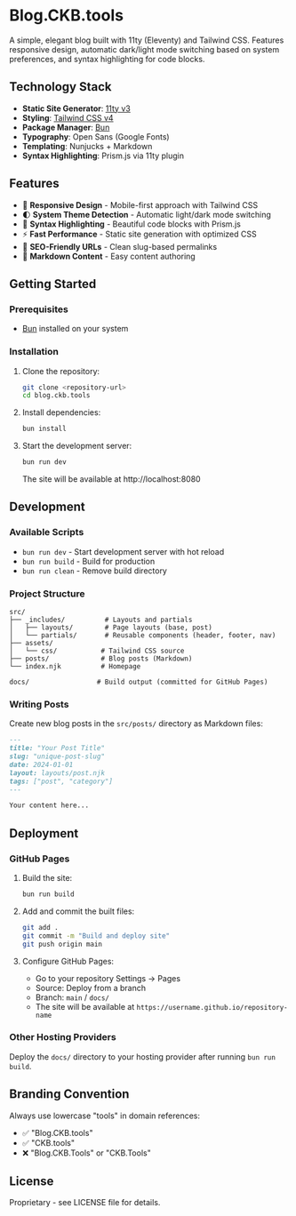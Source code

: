 # Blog.CKB.tools

A simple, elegant blog built with 11ty (Eleventy) and Tailwind CSS. Features responsive design, automatic dark/light mode switching based on system preferences, and syntax highlighting for code blocks.

## Technology Stack

- **Static Site Generator**: [11ty v3](https://www.11ty.dev/)
- **Styling**: [Tailwind CSS v4](https://tailwindcss.com/)
- **Package Manager**: [Bun](https://bun.sh/)
- **Typography**: Open Sans (Google Fonts)
- **Templating**: Nunjucks + Markdown
- **Syntax Highlighting**: Prism.js via 11ty plugin

## Features

- 📱 **Responsive Design** - Mobile-first approach with Tailwind CSS
- 🌓 **System Theme Detection** - Automatic light/dark mode switching
- 🎨 **Syntax Highlighting** - Beautiful code blocks with Prism.js
- ⚡ **Fast Performance** - Static site generation with optimized CSS
- 🔗 **SEO-Friendly URLs** - Clean slug-based permalinks
- 📝 **Markdown Content** - Easy content authoring

## Getting Started

### Prerequisites

- [Bun](https://bun.sh/) installed on your system

### Installation

1. Clone the repository:
   ```bash
   git clone <repository-url>
   cd blog.ckb.tools
   ```

2. Install dependencies:
   ```bash
   bun install
   ```

3. Start the development server:
   ```bash
   bun run dev
   ```

   The site will be available at http://localhost:8080

## Development

### Available Scripts

- `bun run dev` - Start development server with hot reload
- `bun run build` - Build for production
- `bun run clean` - Remove build directory

### Project Structure

```
src/
├── _includes/          # Layouts and partials
│   ├── layouts/        # Page layouts (base, post)
│   └── partials/       # Reusable components (header, footer, nav)
├── assets/
│   └── css/           # Tailwind CSS source
├── posts/             # Blog posts (Markdown)
└── index.njk          # Homepage

docs/                 # Build output (committed for GitHub Pages)
```

### Writing Posts

Create new blog posts in the `src/posts/` directory as Markdown files:

```markdown
---
title: "Your Post Title"
slug: "unique-post-slug"
date: 2024-01-01
layout: layouts/post.njk
tags: ["post", "category"]
---

Your content here...
```

## Deployment

### GitHub Pages

1. Build the site:
   ```bash
   bun run build
   ```

2. Add and commit the built files:
   ```bash
   git add .
   git commit -m "Build and deploy site"
   git push origin main
   ```

3. Configure GitHub Pages:
   - Go to your repository Settings → Pages
   - Source: Deploy from a branch
   - Branch: `main` / `docs/` 
   - The site will be available at `https://username.github.io/repository-name`

### Other Hosting Providers

Deploy the `docs/` directory to your hosting provider after running `bun run build`.

## Branding Convention

Always use lowercase "tools" in domain references:
- ✅ "Blog.CKB.tools" 
- ✅ "CKB.tools"
- ❌ "Blog.CKB.Tools" or "CKB.Tools"

## License

Proprietary - see LICENSE file for details.